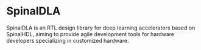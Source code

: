 # SpinalDLA
SpinalDLA is an RTL design library for deep learning accelerators based on SpinalHDL, aiming to provide agile development tools for hardware developers specializing in customized hardware.

